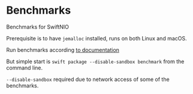 # Benchmarks

Benchmarks for SwiftNIO

Prerequisite is to have `jemalloc` installed, runs on both Linux and macOS.

Run benchmarks according [to documentation](https://github.com/ordo-one/package-benchmark)

But simple start is `swift package --disable-sandbox benchmark` from the command line.

`--disable-sandbox` required due to network access of some of the benchmarks.
